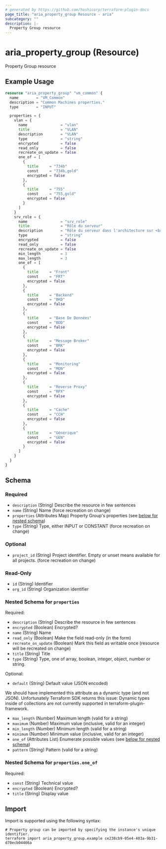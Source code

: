 ```yaml
---
# generated by https://github.com/hashicorp/terraform-plugin-docs
page_title: "aria_property_group Resource - aria"
subcategory: ""
description: |-
  Property Group resource
---
```


# aria_property_group (Resource)

Property Group resource

## Example Usage

```terraform
resource "aria_property_group" "vm_common" {
  name        = "VM_Common"
  description = "Common Machines properties."
  type        = "INPUT"

  properties = {
    vlan = {
      name               = "vlan"
      title              = "VLAN"
      description        = "VLAN"
      type               = "string"
      encrypted          = false
      read_only          = false
      recreate_on_update = false
      one_of = [
        {
          title     = "734b"
          const     = "734b,gold"
          encrypted = false
        },
        {
          title     = "755"
          const     = "755,gold"
          encrypted = false
        }
      ]
    }
    srv_role = {
      name               = "srv_role"
      title              = "Rôle du serveur"
      description        = "Rôle du serveur dans l'architecture sur <b>3</b> caractères."
      type               = "string"
      encrypted          = false
      read_only          = false
      recreate_on_update = false
      min_length         = 3
      max_length         = 3
      one_of = [
        {
          title     = "Front"
          const     = "FRT"
          encrypted = false
        },
        {
          title     = "Backend"
          const     = "BKD"
          encrypted = false
        },
        {
          title     = "Base De Données"
          const     = "BDD"
          encrypted = false
        },
        {
          title     = "Message Broker"
          const     = "BRK"
          encrypted = false
        },
        {
          title     = "Monitoring"
          const     = "MON"
          encrypted = false
        },
        {
          title     = "Reverse Proxy"
          const     = "RPX"
          encrypted = false
        },
        {
          title     = "Cache"
          const     = "CCH"
          encrypted = false
        },
        {
          title     = "Générique"
          const     = "GEN"
          encrypted = false
        }
      ]
    }
  }
}
```

<!-- schema generated by tfplugindocs -->
## Schema

### Required

- `description` (String) Describe the resource in few sentences
- `name` (String) Name (force recreation on change)
- `properties` (Attributes Map) Property Group's properties (see [below for nested schema](#nestedatt--properties))
- `type` (String) Type, either INPUT or CONSTANT (force recreation on change)

### Optional

- `project_id` (String) Project identifier. Empty or unset means available for all projects. (force recreation on change)

### Read-Only

- `id` (String) Identifier
- `org_id` (String) Organization identifier

<a id="nestedatt--properties"></a>
### Nested Schema for `properties`

Required:

- `description` (String) Describe the resource in few sentences
- `encrypted` (Boolean) Encrypted?
- `name` (String) Name
- `read_only` (Boolean) Make the field read-only (in the form)
- `recreate_on_update` (Boolean) Mark this field as writable once (resource will be recreated on change)
- `title` (String) Title
- `type` (String) Type, one of array, boolean, integer, object, number or string.

Optional:

- `default` (String) Default value (JSON encoded)

We should have implemented this attribute as a dynamic type (and not JSON).
Unfortunately Terraform SDK returns this issue:
Dynamic types inside of collections are not currently supported in terraform-plugin-framework.
- `max_length` (Number) Maximum length (valid for a string)
- `maximum` (Number) Maximum value (inclusive, valid for an integer)
- `min_length` (Number) Minimum length (valid for a string)
- `minimum` (Number) Minimum value (inclusive, valid for an integer)
- `one_of` (Attributes List) Enumerate possible values (see [below for nested schema](#nestedatt--properties--one_of))
- `pattern` (String) Pattern (valid for a string)

<a id="nestedatt--properties--one_of"></a>
### Nested Schema for `properties.one_of`

Required:

- `const` (String) Technical value
- `encrypted` (Boolean) Encrypted?
- `title` (String) Display value

## Import

Import is supported using the following syntax:

```shell
# Property group can be imported by specifying the instance's unique identifier.
terraform import aria_property_group.example ce238cb9-05e4-403a-9b31-d70ecb04466a
```
